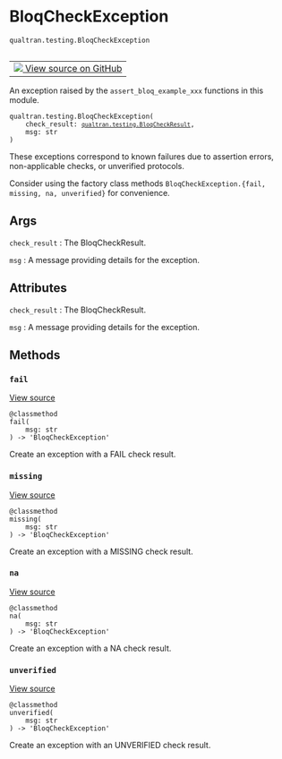 # BloqCheckException
`qualtran.testing.BloqCheckException`


<table class="tfo-notebook-buttons tfo-api nocontent" align="left">
<td>
  <a target="_blank" href="https://github.com/quantumlib/Qualtran/blob/main/qualtran/testing.py#L303-L350">
    <img src="https://www.tensorflow.org/images/GitHub-Mark-32px.png" />
    View source on GitHub
  </a>
</td>
</table>



An exception raised by the `assert_bloq_example_xxx` functions in this module.

<pre class="devsite-click-to-copy prettyprint lang-py tfo-signature-link">
<code>qualtran.testing.BloqCheckException(
    check_result: <a href="../../qualtran/testing/BloqCheckResult.html"><code>qualtran.testing.BloqCheckResult</code></a>,
    msg: str
)
</code></pre>



<!-- Placeholder for "Used in" -->

These exceptions correspond to known failures due to assertion errors, non-applicable checks,
or unverified protocols.

Consider using the factory class methods `BloqCheckException.{fail, missing, na, unverified}`
for convenience.

<h2 class="add-link">Args</h2>

`check_result`<a id="check_result"></a>
: The BloqCheckResult.

`msg`<a id="msg"></a>
: A message providing details for the exception.






<h2 class="add-link">Attributes</h2>

`check_result`<a id="check_result"></a>
: The BloqCheckResult.

`msg`<a id="msg"></a>
: A message providing details for the exception.




## Methods

<h3 id="fail"><code>fail</code></h3>

<a target="_blank" class="external" href="https://github.com/quantumlib/Qualtran/blob/main/qualtran/testing.py#L332-L335">View source</a>

<pre class="devsite-click-to-copy prettyprint lang-py tfo-signature-link">
<code>@classmethod</code>
<code>fail(
    msg: str
) -> 'BloqCheckException'
</code></pre>

Create an exception with a FAIL check result.


<h3 id="missing"><code>missing</code></h3>

<a target="_blank" class="external" href="https://github.com/quantumlib/Qualtran/blob/main/qualtran/testing.py#L337-L340">View source</a>

<pre class="devsite-click-to-copy prettyprint lang-py tfo-signature-link">
<code>@classmethod</code>
<code>missing(
    msg: str
) -> 'BloqCheckException'
</code></pre>

Create an exception with a MISSING check result.


<h3 id="na"><code>na</code></h3>

<a target="_blank" class="external" href="https://github.com/quantumlib/Qualtran/blob/main/qualtran/testing.py#L342-L345">View source</a>

<pre class="devsite-click-to-copy prettyprint lang-py tfo-signature-link">
<code>@classmethod</code>
<code>na(
    msg: str
) -> 'BloqCheckException'
</code></pre>

Create an exception with a NA check result.


<h3 id="unverified"><code>unverified</code></h3>

<a target="_blank" class="external" href="https://github.com/quantumlib/Qualtran/blob/main/qualtran/testing.py#L347-L350">View source</a>

<pre class="devsite-click-to-copy prettyprint lang-py tfo-signature-link">
<code>@classmethod</code>
<code>unverified(
    msg: str
) -> 'BloqCheckException'
</code></pre>

Create an exception with an UNVERIFIED check result.




